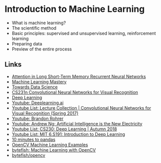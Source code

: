 # Introduction to Machine Learning

* What is machine learning?
* The scientific method
* Basic principles: supervised and unsupervised learning, reinforcement learning
* Preparing data
* Preview of the entire process

## Links
* [Attention in Long Short-Term Memory Recurrent Neural Networks](https://machinelearningmastery.com/attention-long-short-term-memory-recurrent-neural-networks/)
* [Machine Learning Mastery](https://machinelearningmastery.com/)
* [Towards Data Science](https://towardsdatascience.com/)
* [CS231n Convolutional Neural Networks for Visual Recognition](https://cs231n.github.io/)
* [Deep Learning](https://www.deeplearningbook.org/)
* [Youtube: Deeplearning.ai](https://www.youtube.com/channel/UCcIXc5mJsHVYTZR1maL5l9w)
* [Youtube List: Lecture Collection | Convolutional Neural Networks for Visual Recognition (Spring 2017)](https://www.youtube.com/playlist?list=PL3FW7Lu3i5JvHM8ljYj-zLfQRF3EO8sYv)
* [Youtube: Brandon Rohrer](https://www.youtube.com/user/BrandonRohrer)
* [Youtube: Andrew Ng: Artificial Intelligence is the New Electricity](https://www.youtube.com/watch?v=21EiKfQYZXc)
* [Youtube List: CS230: Deep Learning | Autumn 2018](https://www.youtube.com/playlist?list=PLoROMvodv4rOABXSygHTsbvUz4G_YQhOb)
* [Youtube List: MIT 6.S191: Introduction to Deep Learning](https://www.youtube.com/playlist?list=PLtBw6njQRU-rwp5__7C0oIVt26ZgjG9NI)
* [10 minutes to pandas](https://pandas.pydata.org/pandas-docs/stable/getting_started/10min.html)
* [OpenCV Machine Learning Examples](https://docs.opencv.org/3.2.0/d1/d69/tutorial_table_of_content_ml.html)
* [bytefish: Machine Learning with OpenCV](https://bytefish.de/blog/machine_learning_opencv/)
* [bytefish/opencv](https://github.com/bytefish/opencv)
